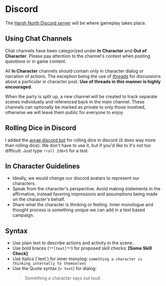 # Discord
The [Harsh North Discord server](https://discord.gg/6FWfkgBX) will be where gameplay takes place.

## Using Chat Channels

Chat channels have been categorized under **In Character** and **Out of Character**. Please pay attention to the channel's context when posting questions or in game content.

All **In Character** channels should contain only in character dialog or narration of actions. The exception being the use of *[threads](https://support.discord.com/hc/en-us/articles/4403205878423-Threads-FAQ)* for discussions about a particular in character post. **Use of threads in this manner is highly encouraged.**

When the party is split up, a new channel will be created to track separate scenes individually and referenced back in the main channel. These channels can optionally be marked as private to only those involved, otherwise we will leave them public for everyone to enjoy.

## Rolling Dice in Discord
I added the [avrae discord bot](https://avrae.io/commands#dice) for rolling dice in discord (it does way more than rolling dice). We don't have to use it, but if you'd like to it's not too difficult. Just type `!roll 2d6+5` for a test.

## In Character Guidelines

- Ideally, we would change our discord avatars to represent our characters.
- Speak from the character's perspective. Avoid making statements in the affirmative, instead favoring impressions and assumptions being made on the character's behalf.
- Share what the character is thinking or feeling. Inner monologue and thought process is something unique we can add in a text based campaign.

## Syntax
- Use plain text to describe actions and activity in the scene.
- Use bold braces (`**[text]**`) for proposed skill checks: **[Some Skill Check]**
- Use Italics (\`text\`) for inner monolog: `something a character is thinking internally to themselves`
- Use the Quote syntax (`> text`) for dialog: 
    > Something a character says out loud

